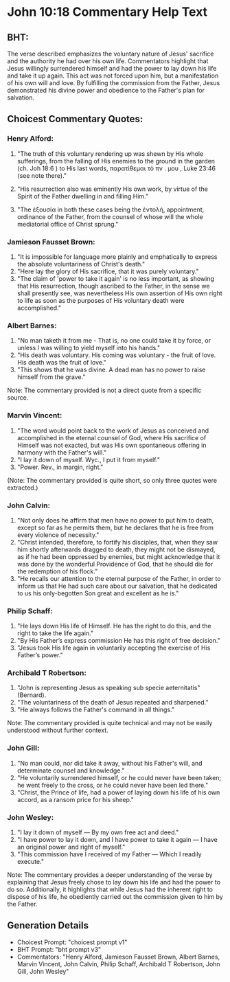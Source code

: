 # John 10:18 Commentary Help Text

## BHT:
The verse described emphasizes the voluntary nature of Jesus' sacrifice and the authority he had over his own life. Commentators highlight that Jesus willingly surrendered himself and had the power to lay down his life and take it up again. This act was not forced upon him, but a manifestation of his own will and love. By fulfilling the commission from the Father, Jesus demonstrated his divine power and obedience to the Father's plan for salvation.

## Choicest Commentary Quotes:
### Henry Alford:
1. "The truth of this voluntary rendering up was shewn by His whole sufferings, from the falling of His enemies to the ground in the garden (ch. Joh 18:6 ) to His last words, παρατίθεμαι τὸ πν . μου , Luke 23:46 (see note there)."

2. "His resurrection also was eminently His own work, by virtue of the Spirit of the Father dwelling in and filling Him."

3. "The ἐξουσία in both these cases being the ἐντολή, appointment, ordinance of the Father, from the counsel of whose will the whole mediatorial office of Christ sprung."

### Jamieson Fausset Brown:
1. "It is impossible for language more plainly and emphatically to express the absolute voluntariness of Christ's death."
2. "Here lay the glory of His sacrifice, that it was purely voluntary."
3. "The claim of 'power to take it again' is no less important, as showing that His resurrection, though ascribed to the Father, in the sense we shall presently see, was nevertheless His own assertion of His own right to life as soon as the purposes of His voluntary death were accomplished."

### Albert Barnes:
1. "No man taketh it from me - That is, no one could take it by force, or unless I was willing to yield myself into his hands."
2. "His death was voluntary. His coming was voluntary - the fruit of love. His death was the fruit of love."
3. "This shows that he was divine. A dead man has no power to raise himself from the grave."

Note: The commentary provided is not a direct quote from a specific source.

### Marvin Vincent:
1. "The word would point back to the work of Jesus as conceived and accomplished in the eternal counsel of God, where His sacrifice of Himself was not exacted, but was His own spontaneous offering in harmony with the Father's will."
2. "I lay it down of myself. Wyc., I put it from myself."
3. "Power. Rev., in margin, right."

(Note: The commentary provided is quite short, so only three quotes were extracted.)

### John Calvin:
1. "Not only does he affirm that men have no power to put him to death, except so far as he permits them, but he declares that he is free from every violence of necessity."
2. "Christ intended, therefore, to fortify his disciples, that, when they saw him shortly afterwards dragged to death, they might not be dismayed, as if he had been oppressed by enemies, but might acknowledge that it was done by the wonderful Providence of God, that he should die for the redemption of his flock."
3. "He recalls our attention to the eternal purpose of the Father, in order to inform us that He had such care about our salvation, that he dedicated to us his only-begotten Son great and excellent as he is."

### Philip Schaff:
1. "He lays down His life of Himself. He has the right to do this, and the right to take the life again." 
2. "By His Father’s express commission He has this right of free decision." 
3. "Jesus took His life again in voluntarily accepting the exercise of His Father’s power."

### Archibald T Robertson:
1. "John is representing Jesus as speaking sub specie aeternitatis" (Bernard).
2. "The voluntariness of the death of Jesus repeated and sharpened."
3. "He always follows the Father's command in all things."

Note: The commentary provided is quite technical and may not be easily understood without further context.

### John Gill:
1. "No man could, nor did take it away, without his Father's will, and determinate counsel and knowledge."
2. "He voluntarily surrendered himself, or he could never have been taken; he went freely to the cross, or he could never have been led there."
3. "Christ, the Prince of life, had a power of laying down his life of his own accord, as a ransom price for his sheep."

### John Wesley:
1. "I lay it down of myself — By my own free act and deed."
2. "I have power to lay it down, and I have power to take it again — I have an original power and right of myself."
3. "This commission have I received of my Father — Which I readily execute."

Note: The commentary provides a deeper understanding of the verse by explaining that Jesus freely chose to lay down his life and had the power to do so. Additionally, it highlights that while Jesus had the inherent right to dispose of his life, he obediently carried out the commission given to him by the Father.


## Generation Details
- Choicest Prompt: "choicest prompt v1"
- BHT Prompt: "bht prompt v3"
- Commentators: "Henry Alford, Jamieson Fausset Brown, Albert Barnes, Marvin Vincent, John Calvin, Philip Schaff, Archibald T Robertson, John Gill, John Wesley"
